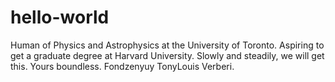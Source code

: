 # hello-world
Human of Physics and Astrophysics at the University of Toronto. Aspiring to get a graduate degree at Harvard University. Slowly and steadily, we will get this. Yours boundless. Fondzenyuy TonyLouis Verberi.

